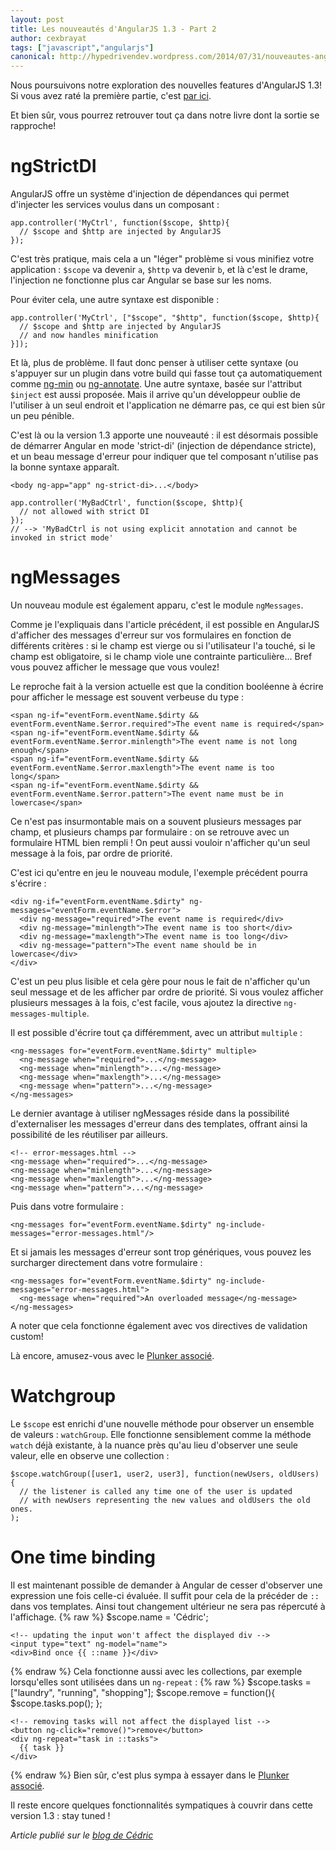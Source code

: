 ```yaml
---
layout: post
title: Les nouveautés d'AngularJS 1.3 - Part 2
author: cexbrayat
tags: ["javascript","angularjs"]
canonical: http://hypedrivendev.wordpress.com/2014/07/31/nouveautes-angularjs-1_3-part-2/
---
```


Nous poursuivons notre exploration des nouvelles features d'AngularJS 1.3! Si vous avez raté la première partie, c'est [par ici](http://blog.ninja-squad.com/2014/06/24/nouveautes-angularjs-1.3/). 

Et bien sûr, vous pourrez retrouver tout ça dans notre livre dont la sortie se rapproche!

# ngStrictDI

AngularJS offre un système d'injection de dépendances qui permet d'injecter les services voulus dans un composant :

    app.controller('MyCtrl', function($scope, $http){
      // $scope and $http are injected by AngularJS
    });

C'est très pratique, mais cela a un "léger" problème si vous minifiez votre application : `$scope` va devenir `a`, `$http` va devenir `b`, et là c'est le drame, l'injection ne fonctionne plus car Angular se base sur les noms.

Pour éviter cela, une autre syntaxe est disponible :

    app.controller('MyCtrl', ["$scope", "$http", function($scope, $http){
      // $scope and $http are injected by AngularJS
      // and now handles minification
    }]);

Et là, plus de problème. Il faut donc penser à utiliser cette syntaxe (ou s'appuyer sur un plugin dans votre build qui fasse tout ça automatiquement comme [ng-min](https://github.com/btford/ngmin) ou [ng-annotate](https://github.com/olov/ng-annotate). Une autre syntaxe, basée sur l'attribut `$inject` est aussi proposée. Mais il arrive qu'un développeur oublie de l'utiliser à un seul endroit et l'application ne démarre pas, ce qui est bien sûr un peu pénible.

C'est là ou la version 1.3 apporte une nouveauté : il est désormais possible de démarrer Angular en mode 'strict-di' (injection de dépendance stricte), et un beau message d'erreur pour indiquer que tel composant n'utilise pas la bonne syntaxe apparaît.

    <body ng-app="app" ng-strict-di>...</body>

    app.controller('MyBadCtrl', function($scope, $http){
      // not allowed with strict DI
    });
    // --> 'MyBadCtrl is not using explicit annotation and cannot be invoked in strict mode'

# ngMessages

Un nouveau module est également apparu, c'est le module `ngMessages`.

Comme je l'expliquais dans l'article précédent, il est possible en AngularJS d'afficher des messages d'erreur sur vos formulaires en fonction de différents critères : si le champ est vierge ou si l'utilisateur l'a touché, si le champ est obligatoire, si le champ viole une contrainte particulière... Bref vous pouvez afficher le message que vous voulez!

Le reproche fait à la version actuelle est que la condition booléenne à écrire pour afficher le message est souvent verbeuse du type :

    <span ng-if="eventForm.eventName.$dirty && eventForm.eventName.$error.required">The event name is required</span>
    <span ng-if="eventForm.eventName.$dirty && eventForm.eventName.$error.minlength">The event name is not long enough</span>
    <span ng-if="eventForm.eventName.$dirty && eventForm.eventName.$error.maxlength">The event name is too long</span>
    <span ng-if="eventForm.eventName.$dirty && eventForm.eventName.$error.pattern">The event name must be in lowercase</span>

Ce n'est pas insurmontable mais on a souvent plusieurs messages par champ, et plusieurs champs par formulaire : on se retrouve avec un formulaire HTML bien rempli ! On peut aussi vouloir n'afficher qu'un seul message à la fois, par ordre de priorité.

C'est ici qu'entre en jeu le nouveau module, l'exemple précédent pourra s'écrire :

    <div ng-if="eventForm.eventName.$dirty" ng-messages="eventForm.eventName.$error">
      <div ng-message="required">The event name is required</div>
      <div ng-message="minlength">The event name is too short</div>
      <div ng-message="maxlength">The event name is too long</div>
      <div ng-message="pattern">The event name should be in lowercase</div>
    </div>

C'est un peu plus lisible et cela gère pour nous le fait de n'afficher qu'un seul message et de les afficher par ordre de priorité. Si vous voulez afficher plusieurs messages à la fois, c'est facile, vous ajoutez la directive `ng-messages-multiple`.

Il est possible d'écrire tout ça différemment, avec un attribut `multiple` :

    <ng-messages for="eventForm.eventName.$dirty" multiple>
      <ng-message when="required">...</ng-message>
      <ng-message when="minlength">...</ng-message>
      <ng-message when="maxlength">...</ng-message>
      <ng-message when="pattern">...</ng-message>
    </ng-messages>

Le dernier avantage à utiliser ngMessages réside dans la possibilité d'externaliser les messages d'erreur dans des templates, offrant ainsi la possibilité de les réutiliser par ailleurs. 

    <!-- error-messages.html -->
    <ng-message when="required">...</ng-message>
    <ng-message when="minlength">...</ng-message>
    <ng-message when="maxlength">...</ng-message>
    <ng-message when="pattern">...</ng-message>

Puis dans votre formulaire :

    <ng-messages for="eventForm.eventName.$dirty" ng-include-messages="error-messages.html"/>

Et si jamais les messages d'erreur sont trop génériques, vous pouvez les surcharger directement dans votre formulaire :

    <ng-messages for="eventForm.eventName.$dirty" ng-include-messages="error-messages.html">
      <ng-message when="required">An overloaded message</ng-message>
    </ng-messages>

A noter que cela fonctionne également avec vos directives de validation custom!

Là encore, amusez-vous avec le [Plunker associé](http://plnkr.co/edit/jUkOtx30Etb1IbscxiJh?p=preview).

# Watchgroup

Le `$scope` est enrichi d'une nouvelle méthode pour observer un ensemble de valeurs : `watchGroup`. Elle fonctionne sensiblement comme la méthode `watch` déjà existante, à la nuance près qu'au lieu d'observer une seule valeur, elle en observe une collection :

    $scope.watchGroup([user1, user2, user3], function(newUsers, oldUsers) {
      // the listener is called any time one of the user is updated
      // with newUsers representing the new values and oldUsers the old ones.
    );

# One time binding

Il est maintenant possible de demander à Angular de cesser d'observer une expression une fois celle-ci évaluée. Il suffit pour cela de la précéder de `::` dans vos templates. Ainsi tout changement ultérieur ne sera pas répercuté à l'affichage.
{% raw %}
    $scope.name = 'Cédric';

    <!-- updating the input won't affect the displayed div -->
    <input type="text" ng-model="name">
    <div>Bind once {{ ::name }}</div>
{% endraw %}
Cela fonctionne aussi avec les collections, par exemple lorsqu'elles sont utilisées dans un `ng-repeat` :
{% raw %}
    $scope.tasks = ["laundry", "running", "shopping"];
    $scope.remove = function(){ $scope.tasks.pop(); };

    <!-- removing tasks will not affect the displayed list -->
    <button ng-click="remove()">remove</button>
    <div ng-repeat="task in ::tasks">
      {{ task }}
    </div>
{% endraw %}
Bien sûr, c'est plus sympa à essayer dans le [Plunker associé](http://plnkr.co/edit/bwX7SLqpUNv9Q5KXVgOj?p=preview).

Il reste encore quelques fonctionnalités sympatiques à couvrir dans cette version 1.3 : stay tuned !

_Article publié sur le [blog de Cédric](http://hypedrivendev.wordpress.com/2014/07/31/nouveautes-angularjs-1_3-part-2/ "Article original sur le blog de Cédric Exbrayat")_
